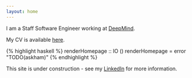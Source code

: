 ```yaml
---
layout: home
---
```


I am a Staff Software Engineer working at [DeepMind](https://deepmind.com).

My CV is available [here](cv.pdf).

{% highlight haskell %}
renderHomepage :: IO ()
renderHomepage = error "TODO(askham)"
{% endhighlight %}

This site is under construction - see my [LinkedIn](https://linkedin.com/in/harryaskham) for more information.
